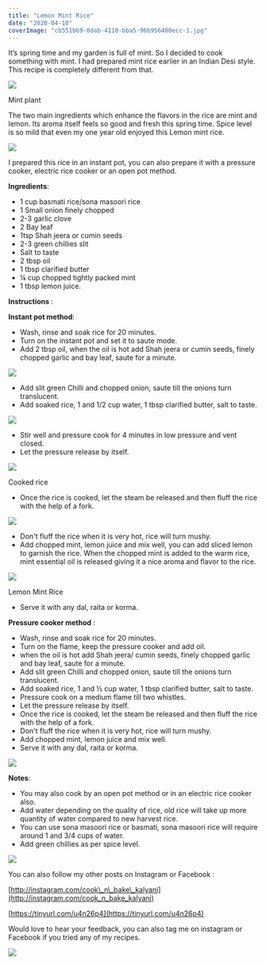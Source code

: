 ```yaml
---
title: "Lemon Mint Rice"
date: "2020-04-10"
coverImage: "cb551b69-0dab-4110-bba5-96b956400ecc-1.jpg"
---
```


It’s spring time and my garden is full of mint. So I decided to cook something with mint. I had prepared mint rice earlier in an Indian Desi style. This recipe is completely different from that.

![](https://cooknbakekalyani.files.wordpress.com/2020/04/img_8696.jpg?w=768)

Mint plant

The two main ingredients which enhance the flavors in the rice are mint and lemon. Its aroma itself feels so good and fresh this spring time. Spice level is so mild that even my one year old enjoyed this Lemon mint rice.

![](https://cooknbakekalyani.files.wordpress.com/2020/04/image-4.jpg?w=1024)

I prepared this rice in an instant pot, you can also prepare it with a pressure cooker, electric rice cooker or an open pot method.

**Ingredients**: 

- 1 cup basmati rice/sona masoori rice
- 1 Small onion finely chopped
- 2-3 garlic clove
- 2 Bay leaf
- 1tsp Shah jeera or cumin seeds
- 2-3 green chillies slit
- Salt to taste
- 2 tbsp oil
- 1 tbsp clarified butter
- ¼ cup chopped tightly packed mint
- 1 tbsp lemon juice.

**Instructions** : 

**Instant pot method**: 

- Wash, rinse and soak rice for 20 minutes.
- Turn on the instant pot and set it to saute mode.
- Add 2 tbsp oil, when the oil is hot add Shah jeera or cumin seeds, finely chopped garlic and bay leaf, saute for a minute.

![](https://cooknbakekalyani.files.wordpress.com/2020/04/img_8698.jpg?w=948)

- Add slit green Chilli and chopped onion, saute till the onions turn translucent.
- Add soaked rice, 1 and 1/2 cup water, 1 tbsp clarified butter, salt to taste.

![](https://cooknbakekalyani.files.wordpress.com/2020/04/img_8703.jpg?w=768)

- Stir well and pressure cook for 4 minutes in low pressure and vent closed.
- Let the pressure release by itself.

![](https://cooknbakekalyani.files.wordpress.com/2020/04/img_8704.jpg?w=768)

Cooked rice

- Once the rice is cooked, let the steam be released and then fluff the rice with the help of a fork.

![](https://cooknbakekalyani.files.wordpress.com/2020/04/img_8707.jpg?w=854)

- Don't fluff the rice when it is very hot, rice will turn mushy.
- Add chopped mint, lemon juice and mix well, you can add sliced lemon to garnish the rice. When the chopped mint is added to the warm rice, mint essential oil is released giving it a nice aroma and flavor to the rice.

![](https://cooknbakekalyani.files.wordpress.com/2020/04/img_8708.jpg?w=917)

Lemon Mint Rice

- Serve it with any dal, raita or korma.

**Pressure cooker method** :

- Wash, rinse and soak rice for 20 minutes.
- Turn on the flame, keep the pressure cooker and add oil.
- when the oil is hot add Shah jeera/ cumin seeds, finely chopped garlic and bay leaf, saute for a minute.
- Add slit green Chilli and chopped onion, saute till the onions turn translucent.
- Add soaked rice, 1 and ½ cup water, 1 tbsp clarified butter, salt to taste.
- Pressure cook on a medium flame till two whistles.
- Let the pressure release by itself.
- Once the rice is cooked, let the steam be released and then fluff the rice with the help of a fork.
- Don't fluff the rice when it is very hot, rice will turn mushy.
- Add chopped mint, lemon juice and mix well.
- Serve it with any dal, raita or korma.

![](https://cooknbakekalyani.files.wordpress.com/2020/04/img_6297_original.jpg?w=1024)

**Notes**: 

- You may also cook by an open pot method or in an electric rice cooker also.
- Add water depending on the quality of rice, old rice will take up more quantity of water compared to new harvest rice.
- You can use sona masoori rice or basmati, sona masoori rice will require around 1 and 3/4 cups of water.
- Add green chillies as per spice level.

![](https://cooknbakekalyani.files.wordpress.com/2020/04/cb551b69-0dab-4110-bba5-96b956400ecc-1.jpg?w=1024)

You can also follow my other posts on Instagram or Facebook :

[http://instagram.com/cook\_n\_bake\_kalyani](http://instagram.com/cook_n_bake_kalyani)

[https://tinyurl.com/u4n26p4](https://tinyurl.com/u4n26p4)

Would love to hear your feedback, you can also tag me on instagram or Facebook if you tried any of my recipes.

![](https://cooknbakekalyani.files.wordpress.com/2020/04/5bc4ffcc-ee2c-46f5-83f6-58ff5cd4755d.jpg?w=1024)
